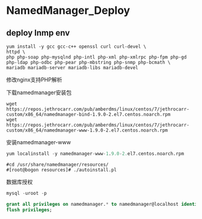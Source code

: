 # NamedManager\_Deploy

## deploy lnmp env

```text
yum install -y gcc gcc-c++ openssl curl curl-devel \
httpd \
php php-soap php-mysqlnd php-intl php-xml php-xmlrpc php-fpm php-gd php-ldap php-odbc php-pear php-mbstring php-snmp php-bcmath \
mariadb mariadb-server mariadb-libs mariadb-devel
```

修改nginx支持PHP解析

下载namedmanager安装包

```text
wget https://repos.jethrocarr.com/pub/amberdms/linux/centos/7/jethrocarr-custom/x86_64/namedmanager-bind-1.9.0-2.el7.centos.noarch.rpm
wget https://repos.jethrocarr.com/pub/amberdms/linux/centos/7/jethrocarr-custom/x86_64/namedmanager-www-1.9.0-2.el7.centos.noarch.rpm
```

安装namedmanager-www

```sql
yum localinstall -y namedmanager-www-1.9.0-2.el7.centos.noarch.rpm
```

```text
#cd /usr/share/namedmanager/resources/
#[root@bogon resources]# ./autoinstall.pl
```

数据库授权

```sql
mysql -uroot -p
```

```sql
grant all privileges on namedmanager.* to namedmanager@localhost identified by 'namedmanager';
flush privileges;
```

